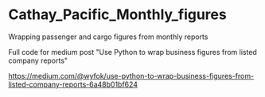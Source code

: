 # Cathay_Pacific_Monthly_figures
Wrapping passenger and cargo figures from monthly reports


Full code for medium post "Use Python to wrap business figures from listed company reports"

https://medium.com/@wyfok/use-python-to-wrap-business-figures-from-listed-company-reports-6a48b01bf624

